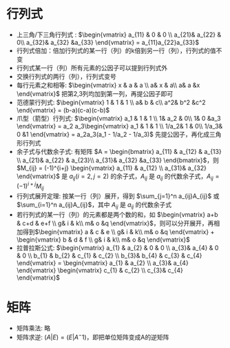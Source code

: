# 行列式
- 上三角/下三角行列式 : $\begin{vmatrix}
  a_{11} & 0 & 0 \\
  a_{21}& a_{22} & 0\\
  a_{32}& a_{32} &a_{33}
\end{vmatrix} = a_{11}a_{22}a_{33}$
- 行列式倍加：倍加行列式的某一行（列）的k倍到另一行（列），行列式的值不变
- 行列式某一行（列）所有元素的公因子可以提到行列式外
- 交换行列式的两行（列），行列式变号
- 每行元素之和相等: $\begin{vmatrix}
  x & a & a \\
  a& x & a\\
  a& a &x
\end{vmatrix}$ 把第2,3列均加到第一列，再提公因子即可
- 范德蒙行列式: $\begin{vmatrix}
  1 & 1 & 1 \\
  a& b & c\\
  a^2& b^2 &c^2
  \end{vmatrix} = (b-a)(c-a)(c-b)$
- 爪型（箭型）行列式: $\begin{vmatrix}
  a_1 & 1 & 1 \\
  1& a_2 & 0\\
  1& 0 &a_3
  \end{vmatrix} = a_2 a_3\begin{vmatrix}
  a_1 & 1 & 1 \\
  1/a_2& 1 & 0\\
  1/a_3& 0 &1
  \end{vmatrix} = a_2a_3(a_1 - 1/a_2 - 1/a_3)$ 先提公因子，再化成三角形行列式
- 余子式与代数余子式: 有矩阵 $A = \begin{bmatrix}
  a_{11} & a_{12} & a_{13} \\
  a_{21}& a_{22} & a_{23}\\
  a_{31}& a_{32} &a_{33}
\end{bmatrix}$，则 $M_{ij} = (-1)^{i+j} \begin{vmatrix}
  a_{11} & a_{12}  \\
  a_{31}& a_{32}
\end{vmatrix}$ 是 $a_{ij} (i=2, j=2)$ 的余子式，$A_{ij}$ 是 $a_{ij}$ 的代数余子式，$A_{ij} = (-1)^{i+j}M_{ij}$
- 行列式展开定理: 按某一行（列）展开，得到 $\sum_{j=1}^n a_{ij}A_{ij}$ 或 $\sum_{i=1}^n a_{ij}A_{ij}$，其中 $A_{ij}$ 是 $a_{ij}$ 的代数余子式
- 若行列式的某一行（列）的元素都是两个数的和，如 $\begin{vmatrix}
  a+b & c+d & e+f \\
  g& i & k\\
  m& o &q
\end{vmatrix}$，则可以分开展开，再相加得到$\begin{vmatrix}
  a & c & e \\
  g& i & k\\
  m& o &q
\end{vmatrix} + \begin{vmatrix}
    b & d & f \\
    g& i & k\\
    m& o &q
\end{vmatrix}$
- 拉普拉斯公式: $\begin{vmatrix}
  a_{1} & a_{2} & 0 & 0 \\
  a_{3}& a_{4} & 0 & 0 \\
  b_{1} & b_{2} & c_{1} & c_{2} \\
    b_{3}& b_{4} & c_{3} & c_{4}
\end{vmatrix} = \begin{vmatrix}
    a_{1} & a_{2}  \\
    a_{3}& a_{4}
\end{vmatrix} \begin{vmatrix}
    c_{1} & c_{2}  \\
    c_{3}& c_{4}  \end{vmatrix}$

# 矩阵
- 矩阵乘法: 略
- 矩阵求逆: $(A | E) = (E | A^-1)$，即把单位矩阵变成A的逆矩阵


